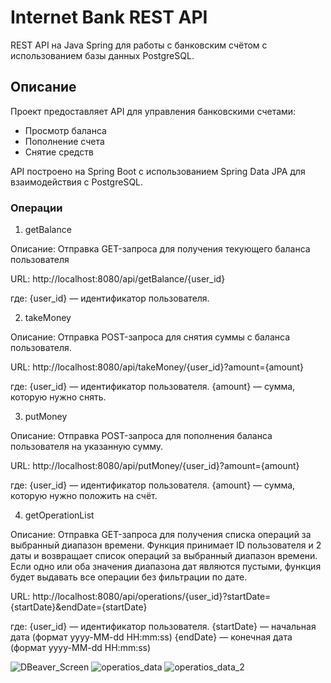 # Internet Bank REST API

REST API на Java Spring для работы с банковским счётом с использованием базы данных PostgreSQL.

## Описание

Проект предоставляет API для управления банковскими счетами:
- Просмотр баланса
- Пополнение счета
- Снятие средств

API построено на Spring Boot с использованием Spring Data JPA для взаимодействия с PostgreSQL.

### Операции

1. getBalance

Описание:
Отправка GET-запроса для получения текующего баланса пользователя

URL:
http://localhost:8080/api/getBalance/{user_id}

где:
{user_id} — идентификатор пользователя.

2. takeMoney

Описание:
Отправка POST-запроса для снятия суммы с баланса пользователя.

URL:
http://localhost:8080/api/takeMoney/{user_id}?amount={amount}

где:
{user_id} — идентификатор пользователя.
{amount} — сумма, которую нужно снять.

3. putMoney

Описание:
Отправка POST-запроса для пополнения баланса пользователя на указанную сумму.

URL:
http://localhost:8080/api/putMoney/{user_id}?amount={amount}

где:
{user_id} — идентификатор пользователя.
{amount} — сумма, которую нужно положить на счёт.

4. getOperationList

Описание:
Отправка GET-запроса для получения списка операций за выбранный диапазон времени.
Функция принимает ID пользователя и 2 даты и возвращает список операций за выбранный диапазон времени.
Если одно или оба значения диапазона дат являются пустыми, функция будет выдавать все операции без фильтрации по дате.

URL:
http://localhost:8080/api/operations/{user_id}?startDate={startDate}&endDate={startDate}

где:
{user_id} — идентификатор пользователя.
{startDate} — начальная дата (формат yyyy-MM-dd HH:mm:ss)
{endDate} — конечная дата (формат yyyy-MM-dd HH:mm:ss)
   

![DBeaver_Screen](https://github.com/user-attachments/assets/4bdee852-5c7a-4629-a0c1-d214862f5595)
![operatios_data](https://github.com/user-attachments/assets/dc4f9d5c-af30-4903-bc98-86b459befbb4)
![operatios_data_2](https://github.com/user-attachments/assets/1709e204-e933-4ecd-8950-929640060cb5)










